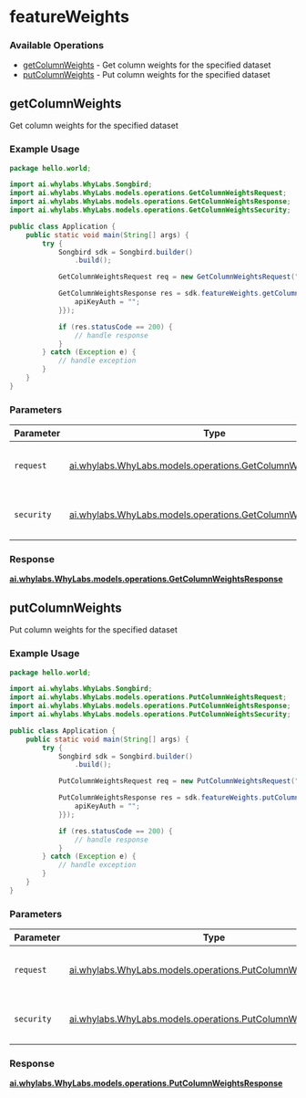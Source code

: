 # featureWeights

### Available Operations

* [getColumnWeights](#getcolumnweights) - Get column weights for the specified dataset
* [putColumnWeights](#putcolumnweights) - Put column weights for the specified dataset

## getColumnWeights

Get column weights for the specified dataset

### Example Usage

```java
package hello.world;

import ai.whylabs.WhyLabs.Songbird;
import ai.whylabs.WhyLabs.models.operations.GetColumnWeightsRequest;
import ai.whylabs.WhyLabs.models.operations.GetColumnWeightsResponse;
import ai.whylabs.WhyLabs.models.operations.GetColumnWeightsSecurity;

public class Application {
    public static void main(String[] args) {
        try {
            Songbird sdk = Songbird.builder()
                .build();

            GetColumnWeightsRequest req = new GetColumnWeightsRequest("model-123", "org-123");            

            GetColumnWeightsResponse res = sdk.featureWeights.getColumnWeights(req, new GetColumnWeightsSecurity("quidem") {{
                apiKeyAuth = "";
            }});

            if (res.statusCode == 200) {
                // handle response
            }
        } catch (Exception e) {
            // handle exception
        }
    }
}
```

### Parameters

| Parameter                                                                                                            | Type                                                                                                                 | Required                                                                                                             | Description                                                                                                          |
| -------------------------------------------------------------------------------------------------------------------- | -------------------------------------------------------------------------------------------------------------------- | -------------------------------------------------------------------------------------------------------------------- | -------------------------------------------------------------------------------------------------------------------- |
| `request`                                                                                                            | [ai.whylabs.WhyLabs.models.operations.GetColumnWeightsRequest](../../models/operations/GetColumnWeightsRequest.md)   | :heavy_check_mark:                                                                                                   | The request object to use for the request.                                                                           |
| `security`                                                                                                           | [ai.whylabs.WhyLabs.models.operations.GetColumnWeightsSecurity](../../models/operations/GetColumnWeightsSecurity.md) | :heavy_check_mark:                                                                                                   | The security requirements to use for the request.                                                                    |


### Response

**[ai.whylabs.WhyLabs.models.operations.GetColumnWeightsResponse](../../models/operations/GetColumnWeightsResponse.md)**


## putColumnWeights

Put column weights for the specified dataset

### Example Usage

```java
package hello.world;

import ai.whylabs.WhyLabs.Songbird;
import ai.whylabs.WhyLabs.models.operations.PutColumnWeightsRequest;
import ai.whylabs.WhyLabs.models.operations.PutColumnWeightsResponse;
import ai.whylabs.WhyLabs.models.operations.PutColumnWeightsSecurity;

public class Application {
    public static void main(String[] args) {
        try {
            Songbird sdk = Songbird.builder()
                .build();

            PutColumnWeightsRequest req = new PutColumnWeightsRequest("architecto", "model-123", "org-123");            

            PutColumnWeightsResponse res = sdk.featureWeights.putColumnWeights(req, new PutColumnWeightsSecurity("ipsa") {{
                apiKeyAuth = "";
            }});

            if (res.statusCode == 200) {
                // handle response
            }
        } catch (Exception e) {
            // handle exception
        }
    }
}
```

### Parameters

| Parameter                                                                                                            | Type                                                                                                                 | Required                                                                                                             | Description                                                                                                          |
| -------------------------------------------------------------------------------------------------------------------- | -------------------------------------------------------------------------------------------------------------------- | -------------------------------------------------------------------------------------------------------------------- | -------------------------------------------------------------------------------------------------------------------- |
| `request`                                                                                                            | [ai.whylabs.WhyLabs.models.operations.PutColumnWeightsRequest](../../models/operations/PutColumnWeightsRequest.md)   | :heavy_check_mark:                                                                                                   | The request object to use for the request.                                                                           |
| `security`                                                                                                           | [ai.whylabs.WhyLabs.models.operations.PutColumnWeightsSecurity](../../models/operations/PutColumnWeightsSecurity.md) | :heavy_check_mark:                                                                                                   | The security requirements to use for the request.                                                                    |


### Response

**[ai.whylabs.WhyLabs.models.operations.PutColumnWeightsResponse](../../models/operations/PutColumnWeightsResponse.md)**

